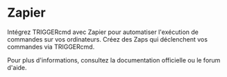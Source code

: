# Zapier

Intégrez TRIGGERcmd avec Zapier pour automatiser l'exécution de commandes sur vos ordinateurs. Créez des Zaps qui déclenchent vos commandes via TRIGGERcmd.

Pour plus d'informations, consultez la documentation officielle ou le forum d'aide.
